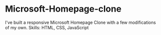 # Microsoft-Homepage-clone
I've built a responsive Microsoft Homepage Clone with a few modifications of my own.
Skills: HTML, CSS, JavaScript
